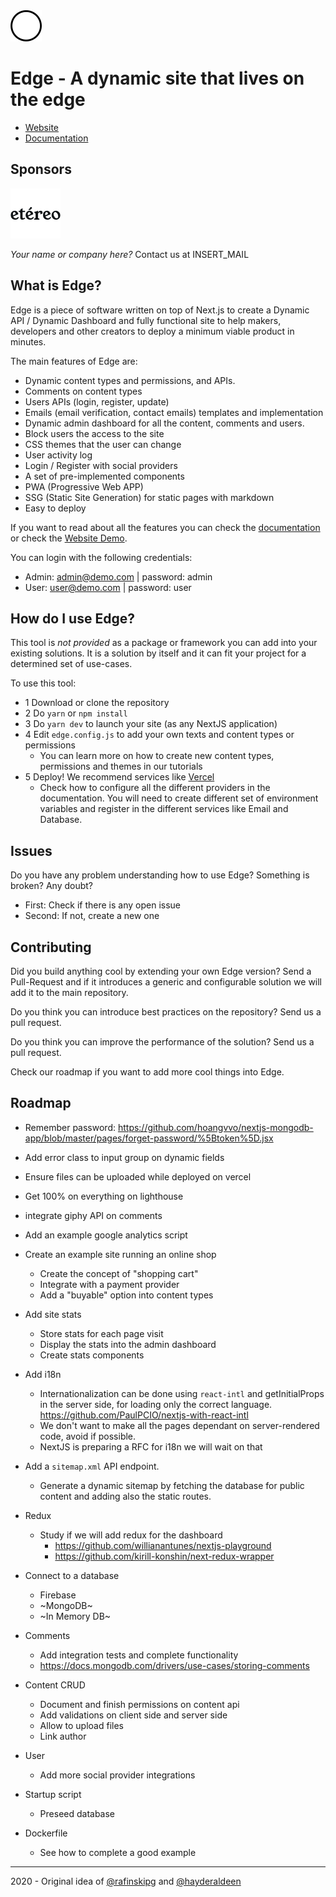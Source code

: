 <img src="./public/icons/icon-512x512.png" width="50px" />

# Edge - A dynamic site that lives on the edge

- [Website](https://edge-next.now.sh/)
- [Documentation](./static-pages/documentation.md)
  

## Sponsors 

<a href="https://etereo.io" title="Etéreo" target="_blank"><img src="./public/static/sponsors/etereo.png" width="80px" /></a>

*Your name or company here?* Contact us at INSERT_MAIL


## What is Edge? 

Edge is a piece of software written on top of Next.js to create a Dynamic API / Dynamic Dashboard and fully functional site to help makers, developers and other creators to deploy a minimum viable product in minutes.

The main features of Edge are:
- Dynamic content types and permissions, and APIs.
- Comments on content types
- Users APIs (login, register, update)
- Emails (email verification, contact emails) templates and implementation
- Dynamic admin dashboard for all the content, comments and users.
- Block users the access to the site
- CSS themes that the user can change
- User activity log
- Login / Register with social providers
- A set of pre-implemented components
- PWA (Progressive Web APP)
- SSG (Static Site Generation) for static pages with markdown
- Easy to deploy

If you want to read about all the features you can check the [documentation](./static-pages/documentation.md) or check the [Website Demo](https://edge-next.now.sh/).

You can login with the following credentials:
- Admin: admin@demo.com | password: admin
- User: user@demo.com | password: user

## How do I use Edge?

This tool is *not provided* as a package or framework you can add into your existing solutions. It is a solution by itself and it can fit your project for a determined set of use-cases. 

To use this tool:
- 1 Download or clone the repository
- 2 Do `yarn` or `npm install` 
- 3 Do `yarn dev` to launch your site (as any NextJS application)
- 4 Edit `edge.config.js` to add your own texts and content types or permissions
  - You can learn more on how to create new content types, permissions and themes in our tutorials
- 5 Deploy! We recommend services like [Vercel](https://vercel.com)
  - Check how to configure all the different providers in the documentation. You will need to create different set of environment variables and register in the different services like Email and Database.

## Issues

Do you have any problem understanding how to use Edge? 
Something is broken?
Any doubt?

- First: Check if there is any open issue
- Second: If not, create a new one

## Contributing

Did you build anything cool by extending your own Edge version? Send a Pull-Request and if it introduces a generic and configurable solution we will add it to the main repository. 

Do you think you can introduce best practices on the repository? Send us a pull request.

Do you think you can improve the performance of the solution? Send us a pull request.

Check our roadmap if you want to add more cool things into Edge.

## Roadmap

- Remember password: https://github.com/hoangvvo/nextjs-mongodb-app/blob/master/pages/forget-password/%5Btoken%5D.jsx

- Add error class to input group on dynamic fields

- Ensure files can be uploaded while deployed on vercel

- Get 100% on everything on lighthouse

- integrate giphy API on comments

- Add an example google analytics script

- Create an example site running an online shop
  - Create the concept of "shopping cart"
  - Integrate with a payment provider
  - Add a "buyable" option into content types

- Add site stats
  - Store stats for each page visit
  - Display the stats into the admin dashboard
  - Create stats components

- Add i18n
  - Internationalization can be done using `react-intl` and getInitialProps in the server side, for loading only the correct language. https://github.com/PaulPCIO/nextjs-with-react-intl
  - We don't want to make all the pages dependant on server-rendered code, avoid if possible.
  - NextJS is preparing a RFC for i18n we will wait on that

- Add a `sitemap.xml` API endpoint. 
  - Generate a dynamic sitemap by fetching the database for public content and adding also the static routes.

- Redux
  - Study if we will add redux for the dashboard 
    - https://github.com/willianantunes/nextjs-playground
    - https://github.com/kirill-konshin/next-redux-wrapper

- Connect to a database
  - Firebase
  - ~MongoDB~
  - ~In Memory DB~

- Comments
  - Add integration tests and complete functionality
  - https://docs.mongodb.com/drivers/use-cases/storing-comments
  
- Content CRUD
  - Document and finish permissions on content api
  - Add validations on client side and server side
  - Allow to upload files
  - Link author

- User
  - Add more social provider integrations

- Startup script
  - Preseed database 

- Dockerfile
  - See how to complete a good example


-----------

 2020 - Original idea of [@rafinskipg](https://github.com/rafinskipg) and [@hayderaldeen](https://github.com/hayderaldeen)

